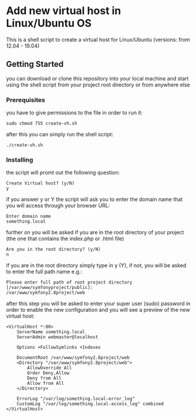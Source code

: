 # Add new virtual host in Linux/Ubuntu OS

This is a shell script to create a virtual host for Linux/Ubuntu (versions: from 12.04 - 19.04)

## Getting Started

you can download or clone this repository into your local machine and start using the shell script from your project root directory or from anywhere else

### Prerequisites

you have to give permissions to the file in order to run it:
```
sudo chmod 755 create-vh.sh
```
after this you can simply run the shell script:
```
./create-vh.sh
```
### Installing

the script will promt out the following question:
```
Create Virtual host? (y/N)
y
```
if you answer y or Y the script will ask you to enter the domain name that you will access through your browser URL:
```
Enter domain name
something.local
```
further on you will be asked if you are in the root directory of your project (the one that contains the index.php or .html file)
```
Are you in the root directory? (y/N)
n
```
if you are in the root directory simply type in y (Y), if not, you will be asked to enter the full path name e.g.:
```
Please enter full path of root project directory [/var/www/symfonyproject/public]:
/var/www/symfony2.8project/web
```
after this step you will be asked to enter your super user (sudo) password in order to enable the new configuration and you will see a preview of the new virtual host:
```
<VirtualHost *:80>
    ServerName something.local
    ServerAdmin webmaster@localhost

    Options +FollowSymlinks +Indexes

    DocumentRoot /var/www/symfony2.8project/web
    <Directory "/var/www/symfony2.8project/web">
        AllowOverride All
        Order Deny,Allow
        Deny from All
        Allow from All
    </Directory>

    ErrorLog "/var/log/something.local-error_log"
    CustomLog "/var/log/something.local-access_log" combined
</VirtualHost> 
```
